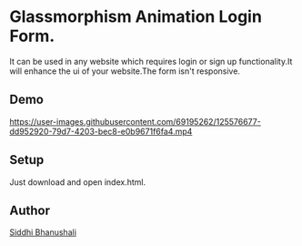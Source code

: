 # Glassmorphism Animation Login Form.
It can be used in any website which requires login or sign up
functionality.It will enhance the ui of your website.The form
isn't responsive.

## Demo 



https://user-images.githubusercontent.com/69195262/125576677-dd952920-79d7-4203-bec8-e0b9671f6fa4.mp4




## Setup 
Just download and open index.html.

## Author 
[Siddhi Bhanushali](https://github.com/siddhi-244)
